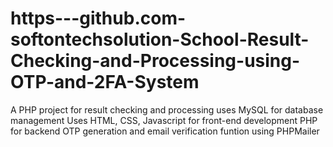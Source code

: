 # https---github.com-softontechsolution-School-Result-Checking-and-Processing-using-OTP-and-2FA-System

A PHP project for result checking and processing 
uses MySQL for database management
Uses HTML, CSS, Javascript for front-end development
PHP for backend
OTP generation and email verification funtion using PHPMailer
